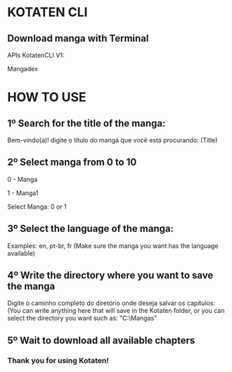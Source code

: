 # KOTATEN CLI

## Download manga with Terminal

APIs KotatenCLI V1:

Mangadex



# HOW TO USE

## 1º Search for the title of the manga:

Bem-vindo(a)! digite o título do mangá que você está procurando: (Title)

## 2º Select manga from 0 to 10

0 - Manga

1 - Manga1

Select Manga: 0 or 1

## 3º Select the language of the manga:

Examples: en, pt-br, fr (Make sure the manga you want has the language available)

## 4º Write the directory where you want to save the manga

Digite o caminho completo do diretório onde deseja salvar os capítulos: (You can write anything here that will save in the Kotaten folder, or you can select the directory you want such as: "C:\Mangas"

## 5º Wait to download all available chapters

### Thank you for using Kotaten!


